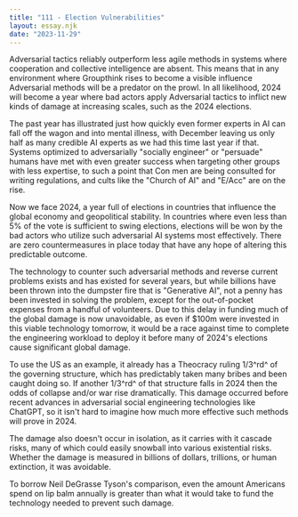 ```yaml
---
title: "111 - Election Vulnerabilities"
layout: essay.njk
date: "2023-11-29"
---
```


Adversarial tactics reliably outperform less agile methods in systems where cooperation and collective intelligence are absent. This means that in any environment where Groupthink rises to become a visible influence Adversarial methods will be a predator on the prowl. In all likelihood, 2024 will become a year where bad actors apply Adversarial tactics to inflict new kinds of damage at increasing scales, such as the 2024 elections.

The past year has illustrated just how quickly even former experts in AI can fall off the wagon and into mental illness, with December leaving us only half as many credible AI experts as we had this time last year if that. Systems optimized to adversarially "socially engineer" or "persuade" humans have met with even greater success when targeting other groups with less expertise, to such a point that Con men are being consulted for writing regulations, and cults like the "Church of AI" and "E/Acc" are on the rise.

Now we face 2024, a year full of elections in countries that influence the global economy and geopolitical stability. In countries where even less than 5% of the vote is sufficient to swing elections, elections will be won by the bad actors who utilize such adversarial AI systems most effectively. There are zero countermeasures in place today that have any hope of altering this predictable outcome.

The technology to counter such adversarial methods and reverse current problems exists and has existed for several years, but while billions have been thrown into the dumpster fire that is "Generative AI", not a penny has been invested in solving the problem, except for the out-of-pocket expenses from a handful of volunteers. Due to this delay in funding much of the global damage is now unavoidable, as even if $100m were invested in this viable technology tomorrow, it would be a race against time to complete the engineering workload to deploy it before many of 2024's elections cause significant global damage.

To use the US as an example, it already has a Theocracy ruling 1/3^rd^ of the governing structure, which has predictably taken many bribes and been caught doing so. If another 1/3^rd^ of that structure falls in 2024 then the odds of collapse and/or war rise dramatically. This damage occurred before recent advances in adversarial social engineering technologies like ChatGPT, so it isn't hard to imagine how much more effective such methods will prove in 2024.

The damage also doesn't occur in isolation, as it carries with it cascade risks, many of which could easily snowball into various existential risks. Whether the damage is measured in billions of dollars, trillions, or human extinction, it was avoidable.

To borrow Neil DeGrasse Tyson's comparison, even the amount Americans spend on lip balm annually is greater than what it would take to fund the technology needed to prevent such damage.